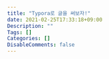 ```yaml
---
title: "Typora로 글을 써보자!"
date: 2021-02-25T17:33:18+09:00
Description: ""
Tags: []
Categories: []
DisableComments: false
---
```

